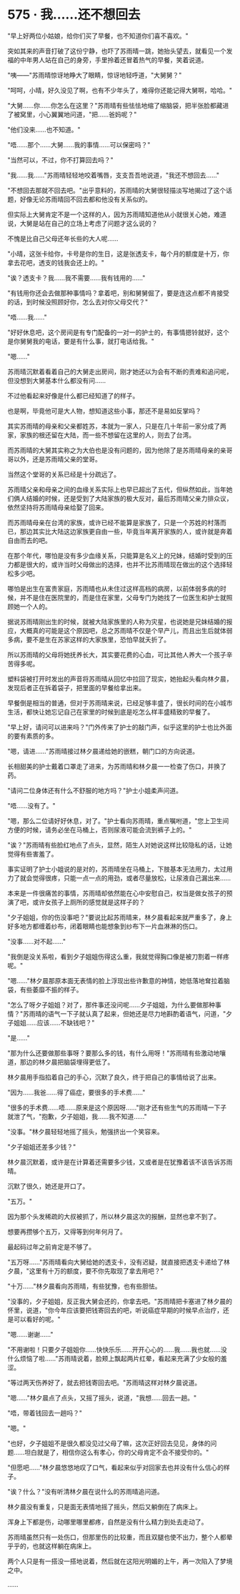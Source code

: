 <link rel="stylesheet" href="../styles/text.css" />
<h1>575 · 我……还不想回去</h1>

"早上好两位小姑娘，给你们买了早餐，也不知道你们喜不喜欢。"

突如其来的声音打破了这份宁静，也吓了苏雨晴一跳，她抬头望去，就看见一个发福的中年男人站在自己的身旁，手里拎着还冒着热气的早餐，笑着说道。

"咦——"苏雨晴惊讶地睁大了眼睛，惊讶地轻呼道，"大舅舅？"

"呵呵，小晴，好久没见了啊，也有不少年头了，难得你还能记得大舅啊，哈哈。"

"大舅……你……你怎么在这里？"苏雨晴有些怯怯地缩了缩脑袋，把半张脸都藏进了被窝里，小心翼翼地问道，"把……爸妈呢？"

"他们没来……也不知道。"

"唔……那个……大舅……我的事情……可以保密吗？"

"当然可以，不过，你不打算回去吗？"

"我……我……"苏雨晴轻轻地咬着嘴唇，支支吾吾地说道，"我还不想回去……"

"不想回去那就不回去吧。"出乎意料的，苏雨晴的大舅很轻描淡写地揭过了这个话题，好像无论苏雨晴回不回去都和他没有关系似的。

但实际上大舅肯定不是一个这样的人，因为苏雨晴知道他从小就很关心她，难道说，大舅是站在自己的立场上考虑了问题才这么说的？

不愧是比自己父母还年长些的大人呢……

"小晴，这张卡给你，卡号是你的生日，这是张透支卡，每个月的额度是十万，你拿去花吧，透支的钱我会还上的。"

"诶？透支卡？我……我不需要……我有钱用的……"

"有钱用你还会去做那种事情吗？拿着吧，别和舅舅倔了，要是连这点都不肯接受的话，到时候没照顾好你，怎么去对你父母交代？"

"唔……我……"

"好好休息吧，这个房间是有专门配备的一对一的护士的，有事情摁铃就好，这个是你舅舅我的电话，要是有什么事，就打电话给我。"

"嗯……"

苏雨晴沉默着看着自己的大舅走出房间，刚才她还以为会有不断的责难和追问呢，但没想到大舅基本什么都没有问……

不过他看起来好像是什么都已经知道了的样子。

也是啊，毕竟他可是大人物，想知道这些小事，那还不是易如反掌吗？

其实苏雨晴的母亲和父亲都姓苏，本就为一家人，只是在几十年前一家分成了两家，家族的根还留在大陆，而一些不想留在这里的人，则去了台湾。

而苏雨晴的大舅其实称之为大伯也是没有问题的，因为他除了是苏雨晴母亲的亲哥哥以外，还是苏雨晴父亲的堂哥。

当然这个堂哥的关系已经是十分疏远了。

苏雨晴父亲和母亲之间的血缘关系实际上也早已超出了五代，但纵然如此，当年她们俩人结婚的时候，还是受到了大陆家族的极大反对，最后苏雨晴父亲力排众议，依然坚持将苏雨晴母亲给娶了回来。

而苏雨晴母亲在台湾的家族，或许已经不能算是家族了，只是一个苏姓的村落而已，那边其实比大陆这边家族更自由一些，毕竟当年离开家族的人，或许就是奔着自由而去的吧。

在那个年代，哪怕是没有多少血缘关系，只能算是名义上的兄妹，结婚时受到的压力都是很大的，或许当时父母做出的选择，也并不比苏雨晴现在做出的这个选择轻松多少吧。

哪怕是出生在富贵家庭，苏雨晴也从未住过这样高档的病房，以前体弱多病的时候，并不是住在医院里的，而是住在家里，父母专门为她找了一位医生和护士就照顾她一个人的。

据说苏雨晴刚出生的时候，就被大陆家族里的人称为灾星，也说她是兄妹结婚的报应，大概真的可能是这个原因吧，总之苏雨晴不仅是个早产儿，而且出生后就体弱多病，要不是生在苏家这样的大家族里，恐怕早就夭折了。

所以苏雨晴的父母将她抚养长大，其实要花费的心血，可比其他人养大一个孩子辛苦得多呢。

塑料袋被打开时发出的声音将苏雨晴从回忆中拉回了现实，她抬起头看向林夕晨，发现后者正在拆着袋子，把里面的早餐给拿出来。

早餐倒是相当的普通，但对于苏雨晴来说，已经足够丰盛了，很长时间的在小城市生活，都快让她忘记自己在家里的时候到底是吃怎么样丰盛精致的早餐了。

"早上好，请问可以进来吗？"门外传来了护士的敲门声，似乎这里的护士也比外面的要有素质的多。

"嗯，请进……"苏雨晴接过林夕晨递给她的嵌糕，朝门口的方向说道。

长相甜美的护士戴着口罩走了进来，为苏雨晴和林夕晨一一检查了伤口，并换了药。

"请问二位身体还有什么不舒服的地方吗？"护士小姐柔声问道。

"唔……没有了。"

"嗯，那么二位请好好休息，对了。"护士看向苏雨晴，重点嘱咐道，"您上卫生间方便的时候，请务必坐在马桶上，否则尿液可能会流到裤子上的。"

"诶？"苏雨晴有些脸红地点了点头，显然，陌生人对她说这样比较隐私的话，让她觉得有些害羞了。

事实证明了护士小姐说的是对的，苏雨晴坐在马桶上，下肢基本无法用力，太过用力了就会觉得很疼，只能一点一点的用劲，或者尽量放松，让尿液自己漏出来……

本来是一件很痛苦的事情，苏雨晴却依然能在心中安慰自己，权当是做女孩子的预演了吧，或许女孩子上厕所的感觉就是这样子的？

"夕子姐姐，你的伤没事吧？"要说比起苏雨晴来，林夕晨看起来就严重多了，身上好多地方都缠着纱布，闭着眼睛也能想象到纱布下一片血淋淋的伤口。

"没事……对不起……"

"我倒是没关系啦，看到夕子姐姐伤得这么重，我就觉得胸口像是被刀割着一样疼呢。"

"嗯……"林夕晨那原本面无表情的脸上浮现出些许歉意的神情，她低落地耷拉着脑袋，有些萎靡不振的样子。

"怎么了呀夕子姐姐？对了，那件事还没问呢……夕子姐姐，为什么要做那种事情？"苏雨晴的语气一下子就认真了起来，但她还是尽力地斟酌着语气，问道，"夕子姐姐……应该……不缺钱吧？"

"是……"

"那为什么还要做那些事呀？要那么多的钱，有什么用呀！"苏雨晴有些激动地嚷道，那边的林夕晨把脑袋埋得更低了。

林夕晨用手指掐着自己的手心，沉默了良久，终于把自己的事情给说了出来。

"因为……我爸……得了癌症，要很多的手术费……"

"很多的手术费……唔……原来是这个原因呀……"刚才还有些生气的苏雨晴一下子就泄了气，"抱歉，夕子姐姐，我……我不知道……"

"没事。"林夕晨轻轻地摇了摇头，勉强挤出一个笑容来。

"夕子姐姐还差多少钱？"

林夕晨沉默着，或许是在计算着还需要多少钱，又或者是在犹豫着该不该告诉苏雨晴。

沉默了很久，她还是开口了。

"五万。"

因为那个头发稀疏的大叔被抓了，所以林夕晨这次的报酬，显然也拿不到了。

想要再攒够个五万，又得等到何年何月了。

最起码过年之前肯定是不够了。

"五万呀……"苏雨晴看向大舅给她的透支卡，没有迟疑，就直接把透支卡递给了林夕晨，"这里有十万的额度，要不你先取现了拿去用吧？"

"十万……"林夕晨看向苏雨晴，有些犹豫，也有些胆怯。

"没事的，夕子姐姐，反正我大舅会还的，你拿去吧。"苏雨晴把卡塞进了林夕晨的怀里，说道，"你今年应该要把钱寄回去的吧，听说癌症早期的时候早点治疗，还是可以看好的呢。"

"嗯……谢谢……"

"不用谢啦！只要夕子姐姐你……快快乐乐……开开心心的……我……我也就……没什么烦恼了啦……"苏雨晴说着，脸颊上飘起两片红晕，看起来充满了少女般的羞涩。

"等过两天伤养好了，就去把钱寄回去吧。"苏雨晴这样对林夕晨说道。

"嗯……"林夕晨点了点头，又摇了摇头，说道，"我想……回去一趟。"

"唔，带着钱回去一趟吗？"

"嗯。"

"也好，夕子姐姐不是很久都没见过父母了嘛，这次正好回去见见，身体的问题……坦白就是了，相信你这么有孝心，你的父母肯定不会不接受你的。"

"但愿吧……"林夕晨悠悠地叹了口气，看起来似乎对回家去也并没有什么信心的样子。

"诶？什么？"没有听清林夕晨在说什么的苏雨晴追问道。

林夕晨没有重复，只是面无表情地摇了摇头，然后又躺倒在了病床上。

浑身上下都是伤，动哪里哪里都疼，自然是没有什么精力到处去走动了。

苏雨晴虽然只有一处伤口，但那里伤的比较重，而且双腿也使不出力，整个人都晕乎乎的，也就这样躺在病床上。

两个人只是有一搭没一搭地说着，然后就在这阳光明媚的上午，再一次陷入了梦境之中。

……
